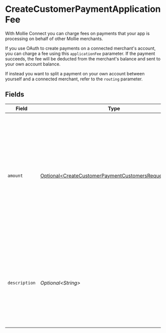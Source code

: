 # CreateCustomerPaymentApplicationFee

With Mollie Connect you can charge fees on payments that your app is processing on behalf of other Mollie merchants.

If you use OAuth to create payments on a connected merchant's account, you can charge a fee using this `applicationFee` parameter. If the payment succeeds, the fee will be deducted from the merchant's balance and sent to your own account balance.

If instead you want to split a payment on your own account between yourself and a connected merchant, refer to the `routing` parameter.


## Fields

| Field                                                                                                                                                                           | Type                                                                                                                                                                            | Required                                                                                                                                                                        | Description                                                                                                                                                                     | Example                                                                                                                                                                         |
| ------------------------------------------------------------------------------------------------------------------------------------------------------------------------------- | ------------------------------------------------------------------------------------------------------------------------------------------------------------------------------- | ------------------------------------------------------------------------------------------------------------------------------------------------------------------------------- | ------------------------------------------------------------------------------------------------------------------------------------------------------------------------------- | ------------------------------------------------------------------------------------------------------------------------------------------------------------------------------- |
| `amount`                                                                                                                                                                        | [Optional\<CreateCustomerPaymentCustomersRequestAmount>](../../models/operations/CreateCustomerPaymentCustomersRequestAmount.md)                                                | :heavy_minus_sign:                                                                                                                                                              | The fee that you wish to charge.<br/><br/>Be careful to leave enough space for Mollie's own fees to be deducted as well. For example, you cannot charge a €0.99 fee on a €1.00 payment. |                                                                                                                                                                                 |
| `description`                                                                                                                                                                   | *Optional\<String>*                                                                                                                                                             | :heavy_minus_sign:                                                                                                                                                              | The description of the application fee. This will appear on settlement reports towards both you and the connected merchant.                                                     | 10                                                                                                                                                                              |